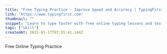 ```yaml
---
title: "Free Typing Practice - Improve Speed and Accuracy | TypingFirst"
link: "https://www.typingfirst.com"
thumbnail: ""
snippet: "Learn to type faster with free online typing lessons and tests. Improve your speed, accuracy, and keyboarding skills today!"
tags: ["skill"]
createdAt: 2025-01-17T07:55:41.244Z
---
```

Free Online Typing Practice
